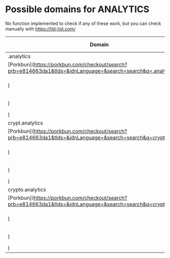 # Possible domains for ANALYTICS

No function implemented to check if any of these work, but you can check manually with https://tld-list.com/

| Domain | Porkbun | NameCheap | Google Domains |
|---|---|---|---|
| .analytics | [Porkbun](https://porkbun.com/checkout/search?prb=e814663da1&tlds=&idnLanguage=&search=search&q=.analytics) | [Namecheap](https://www.namecheap.com/domains/registration/results/?domain=.analytics) | [Google](https://domains.google.com/registrar/search?searchTerm=.analytics) |
| crypt.analytics | [Porkbun](https://porkbun.com/checkout/search?prb=e814663da1&tlds=&idnLanguage=&search=search&q=crypt.analytics) | [Namecheap](https://www.namecheap.com/domains/registration/results/?domain=crypt.analytics) | [Google](https://domains.google.com/registrar/search?searchTerm=crypt.analytics) |
| crypto.analytics | [Porkbun](https://porkbun.com/checkout/search?prb=e814663da1&tlds=&idnLanguage=&search=search&q=crypto.analytics) | [Namecheap](https://www.namecheap.com/domains/registration/results/?domain=crypto.analytics) | [Google](https://domains.google.com/registrar/search?searchTerm=crypto.analytics) |
